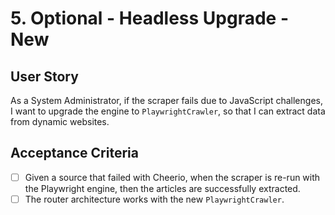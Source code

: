 # 5. Optional - Headless Upgrade - New

## User Story
As a System Administrator, if the scraper fails due to JavaScript challenges, I want to upgrade the engine to `PlaywrightCrawler`, so that I can extract data from dynamic websites.

## Acceptance Criteria
- [ ] Given a source that failed with Cheerio, when the scraper is re-run with the Playwright engine, then the articles are successfully extracted.
- [ ] The router architecture works with the new `PlaywrightCrawler`.